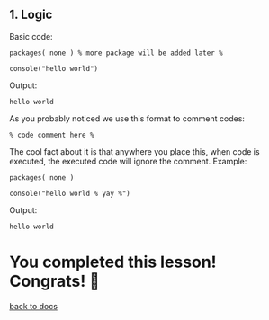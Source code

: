 ## 1. Logic

Basic code:
```
packages( none ) % more package will be added later %

console("hello world")
```
Output:
```
hello world
```

As you probably noticed we use this format to comment codes:
```
% code comment here %
```
The cool fact about it is that anywhere you place this, when code is executed, the executed code will ignore the comment.
Example:
```
packages( none )

console("hello world % yay %")
```
Output:
```
hello world
```

# You completed this lesson! Congrats! 🎉
<a href="https://github.com/koo1140/BetterCode-Docs/blob/main/README.md">back to docs</a>
